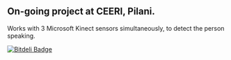 On-going project at CEERI, Pilani.
----------------------------------
Works with 3 Microsoft Kinect sensors simultaneously, to detect the person speaking.

[![Bitdeli Badge](https://d2weczhvl823v0.cloudfront.net/uvcyclotron/kinect-speaker-detection/trend.png)](https://bitdeli.com/free "Bitdeli Badge")